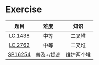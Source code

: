 Exercise
=================
|题目|难度|知识|
|:-:|:-:|:-:|
|[LC.1438](https://leetcode.cn/problems/longest-continuous-subarray-with-absolute-diff-less-than-or-equal-to-limit/)|中等|二叉堆|
|[LC.2762](https://leetcode.cn/problems/continuous-subarrays/description/)|中等|二叉堆|
|[SP16254](https://www.luogu.com.cn/problem/SP16254)|普及+/提高|维护两个堆|

